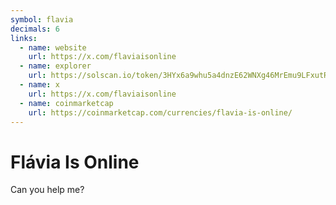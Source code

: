 ```yaml
---
symbol: flavia
decimals: 6
links:
  - name: website
    url: https://x.com/flaviaisonline
  - name: explorer
    url: https://solscan.io/token/3HYx6a9whu5a4dnzE62WNXg46MrEmu9LFxutR2YBpump
  - name: x
    url: https://x.com/flaviaisonline
  - name: coinmarketcap
    url: https://coinmarketcap.com/currencies/flavia-is-online/
---
```


# Flávia Is Online

Can you help me?
